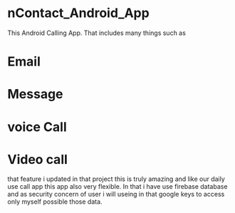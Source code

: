 # nContact_Android_App

This Android Calling App. That includes many things such as
# Email 
# Message
# voice Call
# Video call 
that feature i updated in that project this is truly amazing and like our daily use call app this app also very flexible.
In that i have use firebase database and as security concern of user i will useing in that google keys to access only myself possible those data.
